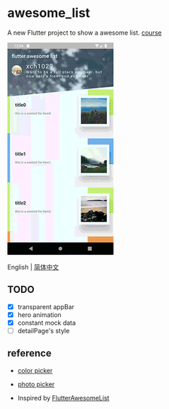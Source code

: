 # awesome_list

A new Flutter project to show a awesome list.  [course](http://jser.tech/2019/06/13/flutter-awesome-list/)

<img src="https://github.com/xch1029/awesomelist/blob/master/screenshot/awesomeList.gif?raw=true">

English | [简体中文](./README-zh_CN.md)

## TODO

- [x] transparent appBar
- [x] hero animation
- [x] constant mock data
- [ ] detailPage's style

## reference
- [color picker](https://colorsupplyyy.com/app)
- [photo picker](https://picsum.photos/)

- Inspired by [FlutterAwesomeList](https://github.com/samarthagarwal/FlutterAwesomeList)

